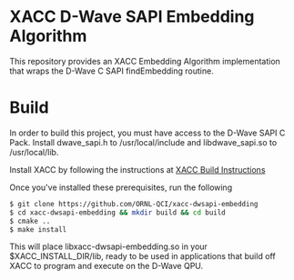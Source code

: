 # XACC D-Wave SAPI Embedding Algorithm

This repository provides an XACC Embedding Algorithm implementation that wraps the D-Wave C SAPI findEmbedding routine. 

# Build

In order to build this project, you must have access to the D-Wave SAPI C Pack. Install dwave_sapi.h to /usr/local/include and libdwave_sapi.so 
to /usr/local/lib. 

Install XACC by following the instructions at [XACC Build Instructions](https://ornl-qci.github.io/xacc/build/)

Once you've installed these prerequisites, run the following

```bash
$ git clone https://github.com/ORNL-QCI/xacc-dwsapi-embedding
$ cd xacc-dwsapi-embedding && mkdir build && cd build
$ cmake ..
$ make install
```

This will place libxacc-dwsapi-embedding.so in your $XACC_INSTALL_DIR/lib, ready to be used in applications that 
build off XACC to program and execute on the D-Wave QPU.
